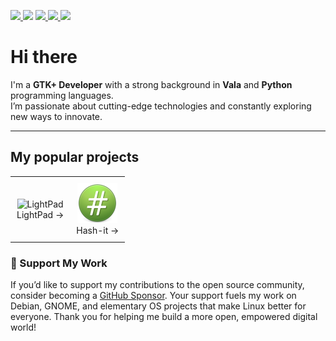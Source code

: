 <p>
    <!-- FOLLOWRERS -->
    <a href="https://github.com/libredeb?tab=followers">
        <img src="https://img.shields.io/github/followers/lozanotux?style=social"/>
    </a>
    <!-- OPEN SOURCE <3 -->
    <a href="https://github.com/libredeb?tab=repositories"><img src="https://badges.frapsoft.com/os/v2/open-source.svg?v=103"/></a>
    <!-- FEDORA BADGE -->
    <a href="https://fedoraproject.org">
        <img src="https://img.shields.io/badge/OS-Fedora-blue"/>
    </a>
    <!-- Elementary OS BADGE -->
    <a href="https://elementary.io/">
        <img src="https://img.shields.io/badge/OS-elementary-a56de2"/>
    </a>
    <!-- GNOME BADGE -->
    <a href="https://www.gnome.org">
        <img src="https://img.shields.io/badge/Desktop-GNOME-5494e0"/>
    </a>
</p>

# Hi there

I'm a **GTK+ Developer** with a strong background in **Vala** and **Python** programming languages.<br>
I’m passionate about cutting-edge technologies and constantly exploring new ways to innovate.

---

## My popular projects

<table style="border-collapse: collapse; border: none; margin: auto;">
  <tr>
    <td style="text-align: center; padding: 10px; border: none;">
      <a href="https://github.com/libredeb/lightpad" style="text-decoration: none; color: inherit;">
        <img src="https://raw.githubusercontent.com/libredeb/lightpad/fb07e9c10587dd500ee0a6e9659a03b66fda8c1d/data/icons/64/lightpad.svg" alt="LightPad" width="64" height="64"><br>
        <span>LightPad →</span>
      </a>
    </td>
    <td style="text-align: center; padding: 10px; border: none;">
      <a href="https://github.com/libredeb/hash-it" style="text-decoration: none; color: inherit;">
        <img src="https://raw.githubusercontent.com/libredeb/hash-it/a66cdabe198427cc9e112a085f9777962210e441/data/icons/64/hashit.svg" alt="Hash-it" width="64" height="64"><br>
        <span>Hash-it →</span>
      </a>
    </td>
  </tr>
</table>

### 💖 Support My Work

If you’d like to support my contributions to the open source community, consider becoming a [GitHub Sponsor](https://github.com/sponsors/libredeb). Your support fuels my work on Debian, GNOME, and elementary OS projects that make Linux better for everyone. Thank you for helping me build a more open, empowered digital world!
